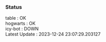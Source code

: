 ### Status


table : OK  
hogwarts : OK  
icy-bot : DOWN  
Latest Update : 2023-12-24 23:07:29.203127
